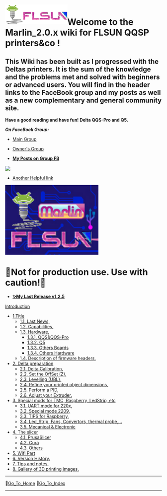   <img align="left" width=200 src="./icons/FLSun-LogoColor3.png" />

# Welcome to the Marlin_2.0.x wiki for FLSUN QQSP printers&co !

## This Wiki has been built as I progressed with the Deltas printers. It is the sum of the knowledge and the problems met and solved with beginners or advanced users. You will find in the header links to the FaceBook group and my posts as well as a new complementary and general community site.

**Have a good reading and have fun! Delta QQS-Pro and Q5.**

_**On FaceBook Group:**_

*   [Main Group](https://www.facebook.com/groups/120961628750040)    
*   [Owner's Group](https://www.facebook.com/groups/flsunowners)

*   [**My Posts on Group FB**](https://www.facebook.com/hashtag/deltafoxies/?__gid__=120961628750040)

<img align="center" width=300 src="https://raw.githubusercontent.com/blackfyre/flsun.community/main/src/.vuepress/public/hero.png" />

*   [Another Helpful link](https://flsun.community)


<img align="center" width=300 src="./images/FLSunMarlin.png" />

  # 📌__Not for production use. Use with caution!__📌

*  [**✨My Last Release v1.2.5**](https://github.com/Foxies-CSTL/Marlin_2.0.x/releases)

[Introduction](Home)
- [1.Title](1.Delta-QQS-Pro-and-Q5)
  - [1.1. Last News,](1.Delta-QQS-Pro-and-Q5#11-Last-news-Marlin-2-Bugfix-Branch)
  - [1.2. Capabilities,](1.Delta-QQS-Pro-and-Q5#12-Validate-and-Actived-parts)
  - [1.3. Hardware,](1.Delta-QQS-Pro-and-Q5#13-Hardware-for-the-FLSunQ-printers)
    - [1.3.1. QQS&QQS-Pro](1.Delta-QQS-Pro-and-Q5#131-MotherBoards-QQSP)
    - [1.3.2. Q5](1.Delta-QQS-Pro-and-Q5#132-MotherBoards-Q5)
    - [1.3.3. Others Boards](1.Delta-QQS-Pro-and-Q5#133-Others-MotherBoards)
    - [1.3.4. Others Hardware](1.Delta-QQS-Pro-and-Q5#134-Others-hardwares)
  - [1.4. Description of firmware headers.](1.4.CAPTION-Firmwares)
- [2. Delta preparation](2.SETTINGS-THE-PRINTER)
  - [2.1. Delta Calibration,](2.SETTINGS-THE-PRINTER#21-delta-calibration)
  - [2.2. Set the OffSet (Z),](2.SETTINGS-THE-PRINTER#22-Z_OffSet)
  - [2.3. Levelling (UBL),](2.SETTINGS-THE-PRINTER#23-Bed_Levelling)
  - [2.4. Refine your printed object dimensions,](2.SETTINGS-THE-PRINTER#24-DIMENSIONS)
  - [2.5. Perform a PID,](2.SETTINGS-THE-PRINTER#25-PID)
  - [2.6. Adjust your Extruder.](2.SETTINGS-THE-PRINTER#26-extruder-option-tor-b-or-n)
- [3. Special mods for TMC, Raspberry, LedStrip, etc](3.SPECIAL-MODS)
  - [3.1. UART mode for 220x,](3.SPECIAL-MODS#31-TMC-with-UART-mode)
  - [3.2. Special mode 2209,](3.SPECIAL-MODS#32-TMC2209-Single-Wire)
  - [3.3. TIPS for Raspberry,](3.SPECIAL-MODS#33-Raspberry)
  - [3.4. Led_Strip, Fans, Convertors, thermal probe,...](3.SPECIAL-MODS#34-Various-assembly)
  - [3.5. Mecanical & Electronic](3.SPECIAL-MODS#35-Mechanical--electronic-precautions)
- [4. The slicer](4.SLICERS-PART)
  - [4.1. PrusaSlicer](4.1.Prusa-Slicer)
  - [4.2. Cura](4.SLICERS-PART#42-Cura)
  - [4.3. Others](4.SLICERS-PART#43-Others)
- [5. Wifi Part](5.Firmware-Wifi)
- [6. Version History.](6.Version-History)
- [7. Tips and notes.](7.TIPS)
- [8. Gallery of 3D printing images.](8.Gallery)

***
🚸[Go_To_Home](Home)                                   🚸[Go_To_Index](_Sidebar)
***